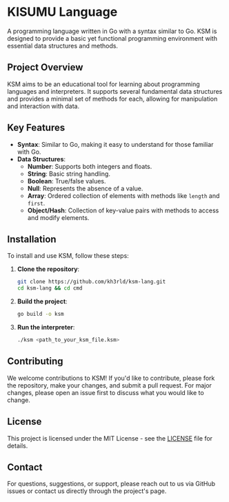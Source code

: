 # KISUMU Language

A programming language written in Go with a syntax similar to Go. KSM is designed to provide a basic yet functional programming environment with essential data structures and methods.

## Project Overview

KSM aims to be an educational tool for learning about programming languages and interpreters. It supports several fundamental data structures and provides a minimal set of methods for each, allowing for manipulation and interaction with data.

## Key Features

- **Syntax**: Similar to Go, making it easy to understand for those familiar with Go.
- **Data Structures**:
  - **Number**: Supports both integers and floats.
  - **String**: Basic string handling.
  - **Boolean**: True/false values.
  - **Null**: Represents the absence of a value.
  - **Array**: Ordered collection of elements with methods like `length` and `first`.
  - **Object/Hash**: Collection of key-value pairs with methods to access and modify elements.

## Installation

To install and use KSM, follow these steps:

1. **Clone the repository**:
    ```bash
    git clone https://github.com/kh3rld/ksm-lang.git
    cd ksm-lang && cd cmd
    ```

2. **Build the project**:
    ```bash
    go build -o ksm
    ```

3. **Run the interpreter**:
    ```bash
    ./ksm <path_to_your_ksm_file.ksm>
    ```

## Contributing

We welcome contributions to KSM! If you'd like to contribute, please fork the repository, make your changes, and submit a pull request. For major changes, please open an issue first to discuss what you would like to change.

## License

This project is licensed under the MIT License - see the [LICENSE](LICENSE) file for details.

## Contact

For questions, suggestions, or support, please reach out to us via GitHub issues or contact us directly through the project's page.
